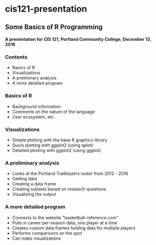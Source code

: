 # cis121-presentation

## Some Basics of R Programming
#### A presentation for CIS 121, Portland Community College, December 13, 2016

### Contents
* Basics of R
* Visualizations
* A preliminary analysis
* A more detailed program

### Basics of R
* Background information
* Comments on the nature of the language
* User ecosystem, etc.

### Visualizations
* Simple plotting with the base R graphics library
* Quick plotting with ggplot2 (using qplot)
* Detailed plotting with ggplot2 (using ggplot)

### A preliminary analysis
* Looks at the Portland Trailblazers roster from 2012 - 2016
* Getting data
* Creating a data frame
* Creating subsets based on research questions
* Visualizing the output

### A more detailed program
* Connects to the website "basketball-reference.com"
* Pulls in career per-season data, one player at a time
* Creates custom data frames holding data for multiple players
* Performs comparisons on the spot
* Can make visualizations

